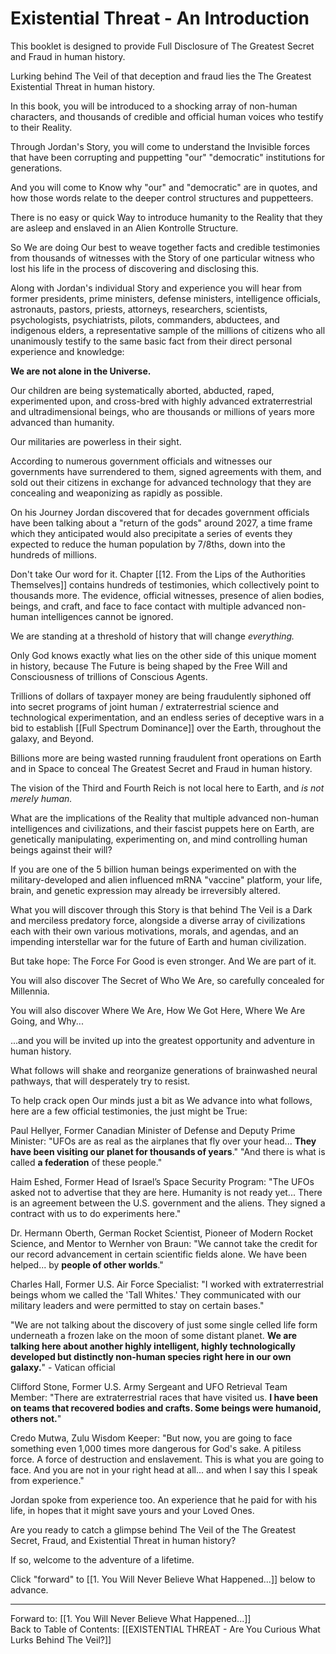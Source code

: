 # Existential Threat - An Introduction 

This booklet is designed to provide Full Disclosure of The Greatest Secret and Fraud in human history. 

Lurking behind The Veil of that deception and fraud lies the The Greatest Existential Threat in human history. 

In this book, you will be introduced to a shocking array of non-human characters, and thousands of credible and official human voices who testify to their Reality. 

Through Jordan's Story, you will come to understand the Invisible forces that have been corrupting and puppetting "our" "democratic" institutions for generations. 

And you will come to Know why "our" and "democratic" are in quotes, and how those words relate to the deeper control structures and puppetteers.

There is no easy or quick Way to introduce humanity to the Reality that they are asleep and enslaved in an Alien Kontrolle Structure. 

So We are doing Our best to weave together facts and credible testimonies from thousands of witnesses with the Story of one particular witness who lost his life in the process of discovering and disclosing this. 

Along with Jordan's individual Story and experience you will hear from former presidents, prime ministers, defense ministers, intelligence officials, astronauts, pastors, priests, attorneys, researchers, scientists, psychologists, psychiatrists, pilots, commanders, abductees, and indigenous elders, a representative sample of the millions of citizens who all unanimously testify to the same basic fact from their direct personal experience and knowledge: 

**We are not alone in the Universe.**  

Our children are being systematically aborted, abducted, raped, experimented upon, and cross-bred with highly advanced extraterrestrial and ultradimensional beings, who are thousands or millions of years more advanced than humanity. 

Our militaries are powerless in their sight. 

According to numerous government officials and witnesses our governments have surrendered to them, signed agreements with them, and sold out their citizens in exchange for advanced technology that they are concealing and weaponizing as rapidly as possible. 

On his Journey Jordan discovered that for decades government officials have been talking about a "return of the gods" around 2027, a time frame which they anticipated would also precipitate a series of events they expected to reduce the human population by 7/8ths, down into the hundreds of millions.  

Don't take Our word for it. Chapter [[12. From the Lips of the Authorities Themselves]] contains hundreds of testimonies, which collectively point to thousands more. The evidence, official witnesses, presence of alien bodies, beings, and craft, and face to face contact with multiple advanced non-human intelligences cannot be ignored. 

We are standing at a threshold of history that will change *everything.*

Only God knows exactly what lies on the other side of this unique moment in history, because The Future is being shaped by the Free Will and Consciousness of trillions of Conscious Agents. 

Trillions of dollars of taxpayer money are being fraudulently siphoned off into secret programs of joint human / extraterrestrial science and technological experimentation, and an endless series of deceptive wars in a bid to establish [[Full Spectrum Dominance]] over the Earth, throughout the galaxy, and Beyond. 

Billions more are being wasted running fraudulent front operations on Earth and in Space to conceal The Greatest Secret and Fraud in human history. 

The vision of the Third and Fourth Reich is not local here to Earth, and *is not merely human.*

What are the implications of the Reality that multiple advanced non-human intelligences and civilizations, and their fascist puppets here on Earth, are genetically manipulating, experimenting on, and mind controlling human beings against their will? 

If you are one of the 5 billion human beings experimented on with the military-developed and alien influenced mRNA "vaccine" platform, your life, brain, and genetic expression may already be irreversibly altered. 

What you will discover through this Story is that behind The Veil is a Dark and merciless predatory force, alongside a diverse array of civilizations each with their own various motivations, morals, and agendas, and an impending interstellar war for the future of Earth and human civilization. 

But take hope: The Force For Good is even stronger. And We are part of it. 

You will also discover The Secret of Who We Are, so carefully concealed for Millennia. 

You will also discover Where We Are, How We Got Here, Where We Are Going, and Why...

...and you will be invited up into the greatest opportunity and adventure in human history.  

What follows will shake and reorganize generations of brainwashed neural pathways, that will desperately try to resist. 

To help crack open Our minds just a bit as We advance into what follows, here are a few official testimonies, the just might be True: 

Paul Hellyer, Former Canadian Minister of Defense and Deputy Prime Minister: "UFOs are as real as the airplanes that fly over your head... **They have been visiting our planet for thousands of years**." "And there is what is called **a federation** of these people."  

Haim Eshed, Former Head of Israel’s Space Security Program: "The UFOs asked not to advertise that they are here. Humanity is not ready yet... There is an agreement between the U.S. government and the aliens. They signed a contract with us to do experiments here."

Dr. Hermann Oberth, German Rocket Scientist, Pioneer of Modern Rocket Science, and Mentor to Wernher von Braun: "We cannot take the credit for our record advancement in certain scientific fields alone. We have been helped... by **people of other worlds**."

Charles Hall, Former U.S. Air Force Specialist: "I worked with extraterrestrial beings whom we called the 'Tall Whites.' They communicated with our military leaders and were permitted to stay on certain bases."  

"We are not talking about the discovery of just some single celled life form underneath a frozen lake on the moon of some distant planet. **We are talking here about another highly intelligent, highly technologically developed but distinctly non-human species right here in our own galaxy.**" - Vatican official

Clifford Stone, Former U.S. Army Sergeant and UFO Retrieval Team Member: "There are extraterrestrial races that have visited us. **I have been on teams that recovered bodies and crafts. Some beings were humanoid, others not.**"  

Credo Mutwa, Zulu Wisdom Keeper: "But now, you are going to face something even 1,000 times more dangerous for God's sake. A pitiless force. A force of destruction and enslavement. This is what you are going to face. And you are not in your right head at all... and when I say this I speak from experience."  

Jordan spoke from experience too. An experience that he paid for with his life, in hopes that it might save yours and your Loved Ones.  

Are you ready to catch a glimpse behind The Veil of the The Greatest Secret, Fraud, and Existential Threat in human history? 

If so, welcome to the adventure of a lifetime. 

Click "forward" to [[1. You Will Never Believe What Happened...]] below to advance. 
____

Forward to: [[1. You Will Never Believe What Happened...]]          
Back to Table of Contents: [[EXISTENTIAL THREAT - Are You Curious What Lurks Behind The Veil?]]     








